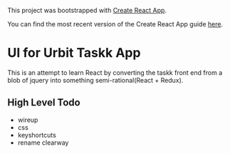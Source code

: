 This project was bootstrapped with [Create React App](https://github.com/facebookincubator/create-react-app).

You can find the most recent version of the Create React App guide [here](https://github.com/facebookincubator/create-react-app/blob/master/packages/react-scripts/template/README.md).


# UI for Urbit Taskk App

This is an attempt to learn React by converting the taskk 
front end from a blob of jquery into something semi-rational(React + Redux).


## High Level Todo
- wireup
- css
- keyshortcuts
- rename clearway
